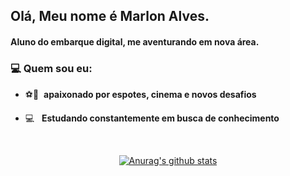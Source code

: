 

<!--
**marlonalessandro/marlonalessandro** is a ✨ _special_ ✨ repository because its `README.md` (this file) appears on your GitHub profile.

Here are some ideas to get you started:

- 🔭 I’m currently working on ...
- 🌱 I’m currently learning ...
- 👯 I’m looking to collaborate on ...
- 🤔 I’m looking for help with ...
- 💬 Ask me about ...
- 📫 How to reach me: ...
- 😄 Pronouns: ...
- ⚡ Fun fact: ...
--><h2> Olá, Meu nome é <strong>Marlon Alves</strong>. 

<h4>Aluno do embarque digital, me aventurando em nova área.<h4>
      
  
<h3> 💻 Quem sou eu:</h3> 
      
- ⚽🎦&nbsp; <strong>apaixonado por espotes, cinema e novos desafios</strong>
- :computer: &nbsp; <strong>Estudando constantemente em busca de conhecimento </strong>




  </br>
<div align="center">
<a href="https://github-readme-stats-anuraghazra1.vercel.app/api?username=marlonalessandro"><img src="https://github-readme-stats.anuraghazra1.vercel.app/api?username=marlonalessandro&show_icons=true&include_all_commits=true&theme=radical" alt="Anurag's github stats"/>
</a>
</div>
